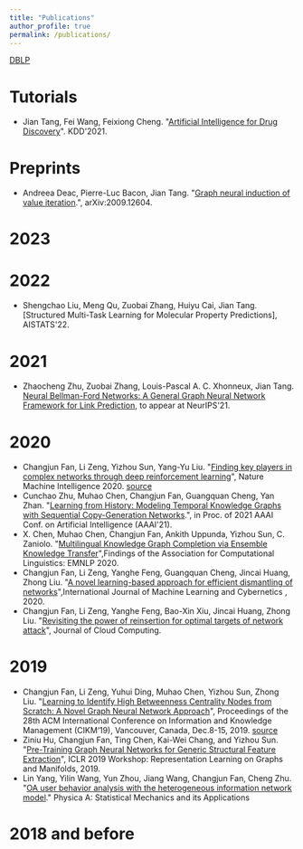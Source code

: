 ```yaml
---
title: "Publications"
author_profile: true
permalink: /publications/
---
```


[DBLP](https://dblp.org/pid/119/6364.html)

# Tutorials
* Jian Tang, Fei Wang, Feixiong Cheng. "[Artificial Intelligence for Drug Discovery](https://deepgraphlearning.github.io/DrugTutorial_KDD2021/)". KDD'2021.




# Preprints

* Andreea Deac, Pierre-Luc Bacon, Jian Tang. "[Graph neural induction of value iteration](https://arxiv.org/pdf/2009.12604.pdf).", arXiv:2009.12604.


# 2023



# 2022
* Shengchao Liu, Meng Qu, Zuobai Zhang, Huiyu Cai, Jian Tang. [Structured Multi-Task Learning for Molecular Property Predictions], AISTATS'22.


# 2021

* Zhaocheng Zhu, Zuobai Zhang, Louis-Pascal A. C. Xhonneux, Jian Tang. [Neural Bellman-Ford Networks: A General Graph Neural Network Framework for Link Prediction](https://arxiv.org/abs/2106.06935), to appear at NeurIPS'21.



# 2020

* Changjun Fan, Li Zeng, Yizhou Sun, Yang-Yu Liu. "[Finding key players in complex networks through deep reinforcement learning](https://www.nature.com/articles/s42256-020-0177-2)", Nature Machine Intelligence 2020. [source](https://github.com/FFrankyy/FINDER)
* Cunchao Zhu, Muhao Chen, Changjun Fan, Guangquan Cheng, Yan Zhan. "[Learning from History: Modeling Temporal Knowledge Graphs with Sequential Copy-Generation Networks](https://arxiv.org/pdf/2012.08492.pdf).", in Proc. of 2021 AAAI Conf. on Artificial Intelligence (AAAI'21).
* X. Chen, Muhao Chen, Changjun Fan, Ankith Uppunda, Yizhou Sun, C. Zaniolo. "[Multilingual Knowledge Graph Completion via Ensemble Knowledge Transfer](https://www.aclweb.org/anthology/2020.findings-emnlp.290.pdf)",Findings of the Association for Computational Linguistics: EMNLP 2020.
* Changjun Fan, Li Zeng, Yanghe Feng, Guangquan Cheng, Jincai Huang, Zhong Liu. "[A novel learning-based approach for efficient dismantling of networks](https://doi.org/10.1007/s13042-020-01104-8)",International Journal of Machine Learning and Cybernetics , 2020.
* Changjun Fan, Li Zeng, Yanghe Feng, Bao-Xin Xiu, Jincai Huang, Zhong Liu. "[Revisiting the power of reinsertion for optimal targets of network attack](https://journalofcloudcomputing.springeropen.com/track/pdf/10.1186/s13677-020-00169-8)", Journal of Cloud Computing.


# 2019

* Changjun Fan, Li Zeng, Yuhui Ding, Muhao Chen, Yizhou Sun, Zhong Liu. "[Learning to Identify High Betweenness Centrality Nodes from Scratch: A Novel Graph Neural Network Approach](http://web.cs.ucla.edu/~yzsun/papers/2019_CIKM_Betweenness.pdf)", Proceedings of the 28th ACM International Conference on Information and Knowledge Management (CIKM‘19), Vancouver, Canada, Dec.8-15, 2019. [source](https://github.com/FFrankyy/DrBC)
* Ziniu Hu, Changjun Fan, Ting Chen, Kai-Wei Chang, and Yizhou Sun. "[Pre-Training Graph Neural Networks for Generic Structural Feature Extraction](https://arxiv.org/pdf/1905.13728.pdf)", ICLR 2019 Workshop: Representation Learning on Graphs and Manifolds, 2019.
* Lin Yang, Yilin Wang, Yun Zhou, Jiang Wang, Changjun Fan, Cheng Zhu. "[OA user behavior analysis with the heterogeneous information network model](https://doi.org/10.1016/J.PHYSA.2018.09.116)." Physica A: Statistical Mechanics and its Applications


# 2018 and before

